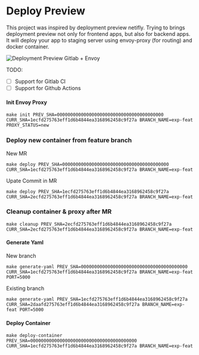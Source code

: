 # Deploy Preview
This project was inspired by deployment preview netifly. Trying to brings deployment preview not only for frontend apps, but also for backend apps. It will deploy your app to staging server using envoy-proxy (for routing) and docker container.

![Deployment Preview Gitlab + Envoy](https://user-images.githubusercontent.com/22183588/103174975-1b4a9180-4899-11eb-9d17-cfe58cd81888.png)


TODO:
- [ ] Support for Gitlab CI
- [ ] Support for Github Actions

#### Init Envoy Proxy
```
make init PREV_SHA=0000000000000000000000000000000000000000 CURR_SHA=1ecfd275763eff1d6b4844ea3168962458c9f27a BRANCH_NAME=exp-feat PROXY_STATUS=new
```
### Deploy new container from feature branch
New MR
```
make deploy PREV_SHA=0000000000000000000000000000000000000000 CURR_SHA=1ecfd275763eff1d6b4844ea3168962458c9f27a BRANCH_NAME=exp-feat
```
Upate Commit in MR
```
make deploy PREV_SHA=1ecfd275763eff1d6b4844ea3168962458c9f27a CURR_SHA=2ecfd275763eff1d6b4844ea3168962458c9f27a BRANCH_NAME=exp-feat
```

### Cleanup container & proxy after MR
```
make cleanup PREV_SHA=2ecfd275763eff1d6b4844ea3168962458c9f27a CURR_SHA=2ecfd275763eff1d6b4844ea3168962458c9f27a BRANCH_NAME=exp-feat
``` 

#### Generate Yaml

New branch
```
make generate-yaml PREV_SHA=0000000000000000000000000000000000000000 CURR_SHA=1ecfd275763eff1d6b4844ea3168962458c9f27a BRANCH_NAME=exp-feat PORT=5000
```
Existing branch
```
make generate-yaml PREV_SHA=1ecfd275763eff1d6b4844ea3168962458c9f27a CURR_SHA=2daafd275763eff1d6b4844ea3168962458c9f27a BRANCH_NAME=exp-feat PORT=5000
```

#### Deploy Container

```
make deploy-container PREV_SHA=0000000000000000000000000000000000000000 CURR_SHA=1ecfd275763eff1d6b4844ea3168962458c9f27a BRANCH_NAME=exp-feat
```